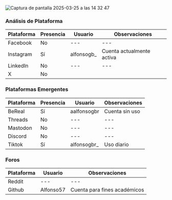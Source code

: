 ![Captura de pantalla 2025-03-25 a las 14 32 47](https://github.com/user-attachments/assets/01a5b82c-f1f6-416b-b78e-57751dd736da)


### Análisis de Plataforma 

| Plataforma | Presencia | Usuario                 | Observaciones                                      |
|------------|----------|-------------------------|----------------------------------------------------|
| Facebook   | No       | ---          | ---                         |
| Instagram  | Sí       | alfonsogb_             | Cuenta actualmente activa                         |
| LinkedIn   | No       | ---          | ---                         |
| X          | No    |          |                    |

### Plataformas Emergentes 

| Plataforma | Presencia | Usuario            | Observaciones          |
|------------|----------|--------------------|------------------------|
| BeReal     | Sí       | aalfonsogbr    | Cuenta sin uso      |
| Threads    | No       | ---                | ---                    |
| Mastodon   | No       | ---                | ---                    |
| Discord    | No       | ---               | ---            |
| Tiktok     | Sí       | alfonsogbr_     |Uso diario  |

### Foros 
| Plataforma | Usuario                 | Observaciones|
|------------|----------|-------------------------|
| Reddit   |  ---    | ---     |
| Github          | Alfonso57          | Cuenta para fines académicos  |
